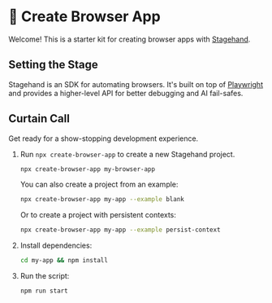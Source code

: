 # 🤘 Create Browser App

Welcome! This is a starter kit for creating browser apps with [Stagehand](https://github.com/browserbase/stagehand).

## Setting the Stage

Stagehand is an SDK for automating browsers. It's built on top of [Playwright](https://playwright.dev/) and provides a higher-level API for better debugging and AI fail-safes.

## Curtain Call

Get ready for a show-stopping development experience.

1. Run `npx create-browser-app` to create a new Stagehand project.

   ```bash
   npx create-browser-app my-browser-app
   ```

   You can also create a project from an example:

   ```bash
   npx create-browser-app my-app --example blank
   ```

   Or to create a project with persistent contexts:

   ```bash
   npx create-browser-app my-app --example persist-context
   ```

2. Install dependencies:

   ```bash
   cd my-app && npm install
   ```

3. Run the script:

   ```bash
   npm run start
   ```
